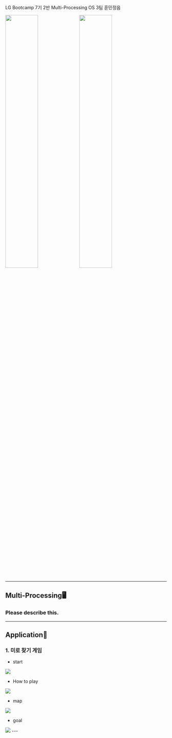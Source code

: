 LG Bootcamp 7기 2반 Multi-Processing OS 3팀 훈민정음

<img src="https://github.com/user-attachments/assets/799ae51c-ac95-4307-b773-58600fd2daae" width=45%>
<img src="https://github.com/user-attachments/assets/e34decee-ba9e-4e96-9e3e-0399c386d8c6" width=45%>

---
<h2>Multi-Processing🖥</h2>
<h3>Please describe this.</h3>

---
<h2>Application🎃</h2>
<h3>1. 미로 찾기 게임<br></h3>

- start
<img src="https://github.com/user-attachments/assets/9dfca0b7-7afc-4237-965d-fe824e5c8780">

- How to play
<img src="https://github.com/user-attachments/assets/90cfb7ba-42f8-4051-b843-9e1646217a2c">

- map
<img src="https://github.com/user-attachments/assets/448da0a5-b385-48c7-acd4-8773bf7a4620">

- goal
<img src="https://github.com/user-attachments/assets/c0111279-8ea2-4a64-8000-64b33b18583b">
---

